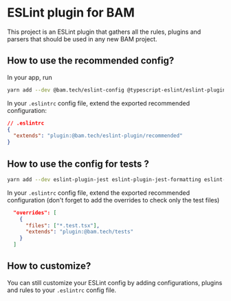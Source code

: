 # ESLint plugin for BAM

This project is an ESLint plugin that gathers all the rules, plugins and parsers that should be used in any new BAM project.

## How to use the recommended config?

In your app, run

```bash
yarn add --dev @bam.tech/eslint-config @typescript-eslint/eslint-plugin eslint eslint-plugin-prettier eslint-plugin-react eslint-plugin-react-hooks eslint-plugin-react-native prettier
```

In your `.eslintrc` config file, extend the exported recommended configuration:

```json
// .eslintrc
{
  "extends": "plugin:@bam.tech/eslint-plugin/recommended"
}
```

## How to use the config for tests ?

```bash
yarn add --dev eslint-plugin-jest eslint-plugin-jest-formatting eslint-plugin-testing-library
```

In your `.eslintrc` config file, extend the exported recommended configuration (don't forget to add the overrides to check only the test files)

```json
  "overrides": [
    {
      "files": ["*.test.tsx"],
      "extends": "plugin:@bam.tech/tests"
    }
  ]
```

## How to customize?

You can still customize your ESLint config by adding configurations, plugins and rules to your `.eslintrc` config file.
